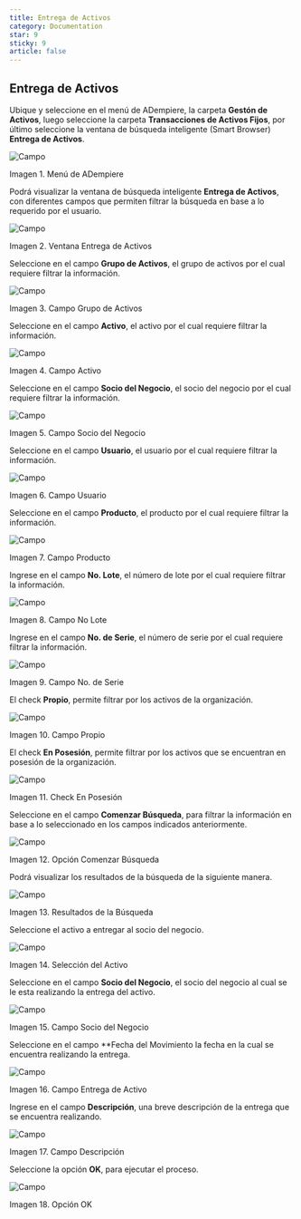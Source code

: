 ```yaml
---
title: Entrega de Activos
category: Documentation
star: 9
sticky: 9
article: false
---
```


## Entrega de Activos

Ubique y seleccione en el menú de ADempiere, la carpeta **Gestón de Activos**, luego seleccione la carpeta **Transacciones de Activos Fijos**, por último seleccione la ventana de búsqueda inteligente (Smart Browser) **Entrega de Activos**.

![Campo](/assets/img/docs/asset-management/asm-asset-image1.png)

Imagen 1. Menú de ADempiere

Podrá visualizar la ventana de búsqueda inteligente **Entrega de Activos**, con diferentes campos que permiten filtrar la búsqueda en base a lo requerido por el usuario.

![Campo](/assets/img/docs/asset-management/asm-asset-image2.png)

Imagen 2. Ventana Entrega de Activos

Seleccione en el campo **Grupo de Activos**, el grupo de activos por el cual requiere filtrar la información.

![Campo](/assets/img/docs/asset-management/asm-asset-image3.png)

Imagen 3. Campo Grupo de Activos

Seleccione en el campo **Activo**, el activo por el cual requiere filtrar la información.

![Campo](/assets/img/docs/asset-management/asm-asset-image4.png)

Imagen 4. Campo Activo

Seleccione en el campo **Socio del Negocio**, el socio del negocio por el cual requiere filtrar la información.

![Campo](/assets/img/docs/asset-management/asm-asset-image5.png)

Imagen 5. Campo Socio del Negocio

Seleccione en el campo **Usuario**, el usuario por el cual requiere filtrar la información.

![Campo](/assets/img/docs/asset-management/asm-asset-image6.png)

Imagen 6. Campo Usuario

Seleccione en el campo **Producto**, el producto por el cual requiere filtrar la información.

![Campo](/assets/img/docs/asset-management/asm-asset-image7.png)

Imagen 7. Campo Producto

Ingrese en el campo **No. Lote**, el número de lote por el cual requiere filtrar la información.

![Campo](/assets/img/docs/asset-management/asm-asset-image8.png)

Imagen 8. Campo No Lote

Ingrese en el campo **No. de Serie**, el número de serie por el cual requiere filtrar la información.

![Campo](/assets/img/docs/asset-management/asm-asset-image9.png)

Imagen 9. Campo No. de Serie

El check **Propio**, permite filtrar por los activos de la organización.

![Campo](/assets/img/docs/asset-management/asm-asset-image10.png)

Imagen 10. Campo Propio

El check **En Posesión**, permite filtrar por los activos que se encuentran en posesión de la organización.

![Campo](/assets/img/docs/asset-management/asm-asset-image11.png)

Imagen 11. Check En Posesión

Seleccione en el campo **Comenzar Búsqueda**, para filtrar la información en base a lo seleccionado en los campos indicados anteriormente.

![Campo](/assets/img/docs/asset-management/asm-asset-image12.png)

Imagen 12. Opción Comenzar Búsqueda

Podrá visualizar los resultados de la búsqueda de la siguiente manera.

![Campo](/assets/img/docs/asset-management/asm-asset-image13.png)

Imagen 13. Resultados de la Búsqueda

Seleccione el activo a entregar al socio del negocio.

![Campo](/assets/img/docs/asset-management/asm-asset-image14.png)

Imagen 14. Selección del Activo

Seleccione en el campo **Socio del Negocio**, el socio del negocio al cual se le esta realizando la entrega del activo.

![Campo](/assets/img/docs/asset-management/asm-asset-image15.png)

Imagen 15. Campo Socio del Negocio

Seleccione en el campo \*\*Fecha del Movimiento la fecha en la cual se encuentra realizando la entrega.

![Campo](/assets/img/docs/asset-management/asm-asset-image16.png)

Imagen 16. Campo Entrega de Activo

Ingrese en el campo **Descripción**, una breve descripción de la entrega que se encuentra realizando.

![Campo](/assets/img/docs/asset-management/asm-asset-image17.png)

Imagen 17. Campo Descripción

Seleccione la opción **OK**, para ejecutar el proceso.

![Campo](/assets/img/docs/asset-management/asm-asset-image18.png)

Imagen 18. Opción OK
